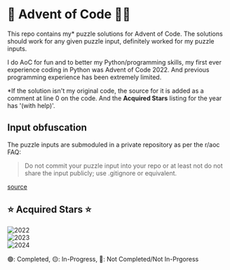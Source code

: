 # 🎄 Advent of Code 🎅🏻
This repo contains my* puzzle solutions for Advent of Code. The solutions should work for any given puzzle input, definitely worked for my puzzle inputs.

I do AoC for fun and to better my Python/programming skills, my first ever experience coding in Python was Advent of Code 2022. And previous programming experience has been extremely limited.

*If the solution isn't my original code, the source for it is added as a comment at line 0 on the code. And the **Acquired Stars** listing for the year has '(with help)'.

## Input obfuscation
The puzzle inputs are submoduled in a private repository as per the r/aoc FAQ:
> Do not commit your puzzle input into your repo or at least not do not share the input publicly; use .gitignore or equivalent.

[source](https://reddit.com/r/adventofcode/wiki/faqs/copyright/inputs)

## ⭐️ Acquired Stars ⭐️
![2022](https://img.shields.io/endpoint?url=https://raw.githubusercontent.com/neckless-was-taken/advent-of-code/main/year_2022/completion.json)\
![2023](https://img.shields.io/endpoint?url=https://raw.githubusercontent.com/neckless-was-taken/advent-of-code/main/year_2023/completion.json)\
![2024](https://img.shields.io/endpoint?url=https://raw.githubusercontent.com/neckless-was-taken/advent-of-code/main/year_2024/completion.json)

🟢: Completed, 🟡: In-Progress, 🔴: Not Completed/Not In-Prgoress